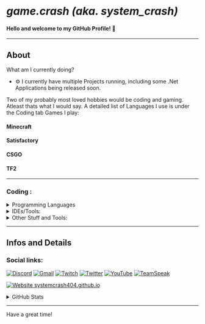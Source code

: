 # ***game.crash (aka. system_crash)***
#### Hello and welcome to my GitHub Profile! 👋
---
## About 

What am I currently doing?
- ⚙ I currently have multiple Projects running, including some .Net Applications being released soon.


Two of my probably most loved hobbies would be coding and gaming. Atleast thats what I would say.
A detailed list of Languages I use is under the Coding tab
Games I play:

#### Minecraft

#### Satisfactory

#### CSGO

#### TF2


---
###  Coding :

<details>
<summary>Programming Languages</summary>

![C#](https://img.shields.io/badge/c%23-%23239120.svg?style=for-the-badge&logo=c-sharp&logoColor=white)
![HTML5](https://img.shields.io/badge/html5-%23E34F26.svg?style=for-the-badge&logo=html5&logoColor=white)
![CSS3](https://img.shields.io/badge/css3-%231572B6.svg?style=for-the-badge&logo=css3&logoColor=white)
![JavaScript](https://img.shields.io/badge/javascript-%23323330.svg?style=for-the-badge&logo=javascript&logoColor=%23F7DF1E)

![Python](https://img.shields.io/badge/python-3670A0?style=for-the-badge&logo=python&logoColor=ffdd54)
![Lua](https://img.shields.io/badge/lua-%232C2D72.svg?style=for-the-badge&logo=lua&logoColor=white)
![C++](https://img.shields.io/badge/c++-%2300599C.svg?style=for-the-badge&logo=c%2B%2B&logoColor=white)
</details>
<details>
<summary>IDEs/Tools:</summary>

[![Visual Studio](https://img.shields.io/badge/Visual%20Studio-5C2D91.svg?style=for-the-badge&logo=visual-studio&logoColor=white)](https://visualstudio.microsoft.com/)
[![VSCode](https://img.shields.io/badge/Visual%20Studio%20Code-0078d7.svg?style=for-the-badge&logo=visual-studio-code&logoColor=white)](https://code.visualstudio.com)

[![Arduino IDE](https://img.shields.io/badge/Arduino_IDE-00979D?style=for-the-badge&logo=arduino&logoColor=white)](arduino.cc)

![Eclipse](https://img.shields.io/badge/Eclipse-FE7A16.svg?style=for-the-badge&logo=Eclipse&logoColor=white)

[![Git](https://img.shields.io/badge/git-%23F05033.svg?style=for-the-badge&logo=git&logoColor=white)](https://git-scm.com)
[![GitHub](https://img.shields.io/badge/github-%23121011.svg?style=for-the-badge&logo=github&logoColor=white)](github.com)

[![.NET](https://img.shields.io/badge/.NET-512BD4?style=for-the-badge&logo=dotnet&logoColor=white)](https://dotnet.microsoft.com/)
[![NuGet](https://img.shields.io/badge/NuGet-004880?style=for-the-badge&logo=nuget&logoColor=white)](https://www.nuget.org)

[![CMake](https://img.shields.io/badge/CMake-064F8C?style=for-the-badge&logo=cmake&logoColor=white)](https://cmake.org)

[![Docker](https://img.shields.io/badge/Docker-2CA5E0?style=for-the-badge&logo=docker&logoColor=white)](https://www.docker.com)




</details>
<details>
<summary>Other Stuff and Tools:</summary>
... no one really needs to know

![GIMP](https://img.shields.io/badge/gimp-5C5543?style=for-the-badge&logo=gimp&logoColor=white)
![Krita](https://img.shields.io/badge/Krita-203759?style=for-the-badge&logo=krita&logoColor=EEF37B)
![Inkscape](https://img.shields.io/badge/Inkscape-000000?style=for-the-badge&logo=Inkscape&logoColor=white)

[![GitHub Pages](https://img.shields.io/badge/GitHub%20Pages-222222?style=for-the-badge&logo=GitHub%20Pages&logoColor=white)](github.io)





</details>

--- 

## Infos and Details

### Social links:

[![Discord](https://img.shields.io/badge/Discord-%235865F2.svg?style=for-the-badge&logo=discord&logoColor=white)](https://discord.com/users/727862418155372614)
[![Gmail](https://img.shields.io/badge/Gmail-D14836?style=for-the-badge&logo=gmail&logoColor=white)](mailto://game.crash534@gmail.com)
[![Twitch](https://img.shields.io/badge/Twitch-%239146FF.svg?style=for-the-badge&logo=Twitch&logoColor=white)](https://www.twitch.tv/game_crash444)
[![Twitter](https://img.shields.io/badge/Twitter-%231DA1F2.svg?style=for-the-badge&logo=Twitter&logoColor=white)](https://twitter.com/gamecrash12)
[![YouTube](https://img.shields.io/badge/YouTube-%23FF0000.svg?style=for-the-badge&logo=YouTube&logoColor=white)](https://www.youtube.com/@game.crash404)
[![TeamSpeak](https://img.shields.io/badge/TeamSpeak-2580C3?style=for-the-badge&logo=teamspeak&logoColor=white)]()

[![Website systemcrash404.github.io](https://img.shields.io/website-up-down-green-red/https/systemcrash404.github.io.svg)](https://systemcrash404.github.io/)


<details>
<summary>GitHub Stats</summary>

[![game.crash's github stats](https://github-readme-stats.vercel.app/api?username=systemcrash404&theme=synthwave#gh-dark-mode-only)](https://github.com/anuraghazra/github-readme-stats)

[![game.crash's most used languages](https://github-readme-stats.vercel.app/api/top-langs/?username=systemcrash404&theme=blue-green)](https://github.com/anuraghazra/github-readme-stats)

[![game.crash's github streak](https://github-readme-streak-stats.herokuapp.com/?user=systemcrash404&theme=blue-green)](https://github.com/DenverCoder1/github-readme-streak-stats)
</details>

---

Have a great time!

